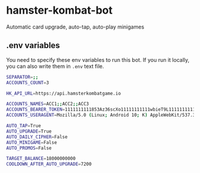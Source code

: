 # hamster-kombat-bot

Automatic card upgrade, auto-tap, auto-play minigames

## .env variables

You need to specify these env variables to run this bot. If you run it locally, you can also write them in `.env` text
file.

``` bash
SEPARATOR=;;
ACCOUNTS_COUNT=3

HK_API_URL=https://api.hamsterkombatgame.io

ACCOUNTS_NAMES=ACC1;;ACC2;;ACC3
ACCOUNTS_BEARER_TOKEN=1111111111853Az36scXo11111111111wbieT9L1111111111qrxq1111111111111Kc71qzYdOV551111111111;;2222222222853Az36scXo22222222222wbieT9L2222222222qrxq2222222222222Kc71qzYdOV552222222222;;3333333333853Az36scXo33333333333wbieT9L3333333333qrxq3333333333333Kc71qzYdOV553333333333
ACCOUNTS_USERAGENT=Mozilla/5.0 (Linux; Android 10; K) AppleWebKit/537.36 (KHTML, like Gecko) Chrome/123.0.6312.118 Mobile Safari/537.36 XiaoMi/MiuiBrowser/14.15.1-gn;;Mozilla/5.0 (Linux; Android 10; K) AppleWebKit/537.36 (KHTML, like Gecko) Chrome/123.0.6312.118 Mobile Safari/537.36 XiaoMi/MiuiBrowser/14.15.1-gn;;Mozilla/5.0 (Linux; Android 10; K) AppleWebKit/537.36 (KHTML, like Gecko) Chrome/123.0.6312.118 Mobile Safari/537.36 XiaoMi/MiuiBrowser/14.15.1-gn

AUTO_TAP=True
AUTO_UPGRADE=True
AUTO_DAILY_CIPHER=False
AUTO_MINIGAME=False
AUTO_PROMOS=False

TARGET_BALANCE=18000000000
COOLDOWN_AFTER_AUTO_UPGRADE=7200

```


